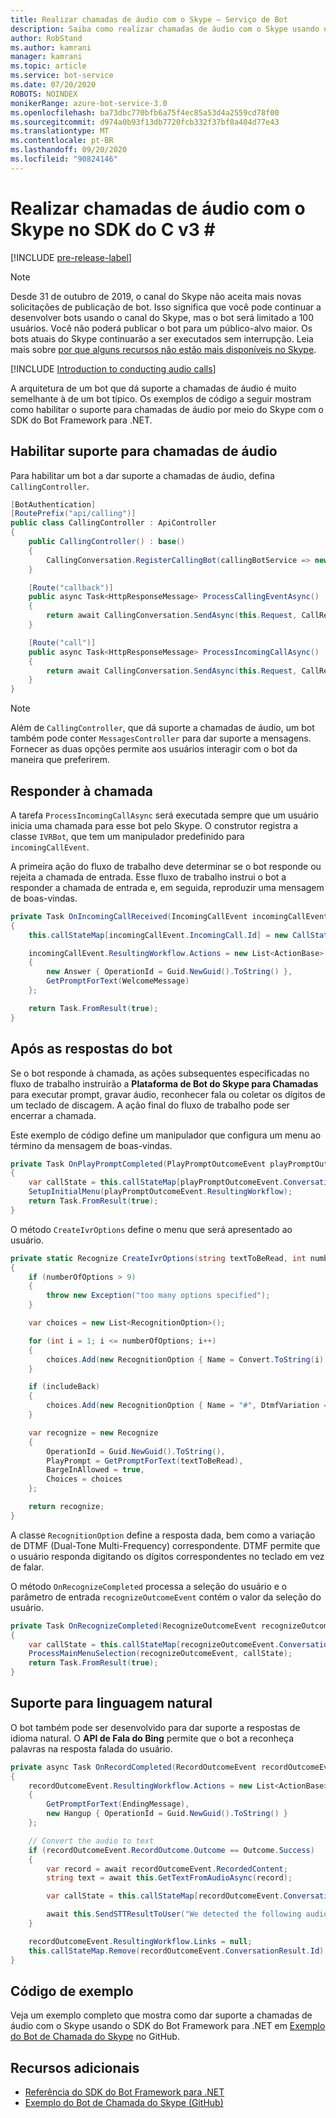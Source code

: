 ```yaml
---
title: Realizar chamadas de áudio com o Skype – Serviço de Bot
description: Saiba como realizar chamadas de áudio com o Skype usando o SDK do Bot Framework para .NET.
author: RobStand
ms.author: kamrani
manager: kamrani
ms.topic: article
ms.service: bot-service
ms.date: 07/20/2020
ROBOTS: NOINDEX
monikerRange: azure-bot-service-3.0
ms.openlocfilehash: ba73dbc770bfb6a75f4ec85a53d4a2559cd78f00
ms.sourcegitcommit: d974a0b93f13db7720fcb332f37bf8a404d77e43
ms.translationtype: MT
ms.contentlocale: pt-BR
ms.lasthandoff: 09/20/2020
ms.locfileid: "90824146"
---
```

# <a name="conduct-audio-calls-with-skype-in-the-v3-c-sdk"></a>Realizar chamadas de áudio com o Skype no SDK do C v3 \#

[!INCLUDE [pre-release-label](../includes/pre-release-label-v3.md)]

>[!NOTE]
> Desde 31 de outubro de 2019, o canal do Skype não aceita mais novas solicitações de publicação de bot. Isso significa que você pode continuar a desenvolver bots usando o canal do Skype, mas o bot será limitado a 100 usuários. Você não poderá publicar o bot para um público-alvo maior. Os bots atuais do Skype continuarão a ser executados sem interrupção. Leia mais sobre [por que alguns recursos não estão mais disponíveis no Skype](https://support.skype.com/faq/fa12091/why-are-some-features-not-available-in-skype-anymore).

[!INCLUDE [Introduction to conducting audio calls](../includes/snippet-audio-call-intro.md)]

A arquitetura de um bot que dá suporte a chamadas de áudio é muito semelhante à de um bot típico. Os exemplos de código a seguir mostram como habilitar o suporte para chamadas de áudio por meio do Skype com o SDK do Bot Framework para .NET. 

## <a name="enable-support-for-audio-calls"></a>Habilitar suporte para chamadas de áudio

Para habilitar um bot a dar suporte a chamadas de áudio, defina `CallingController`.

```cs
[BotAuthentication]
[RoutePrefix("api/calling")]
public class CallingController : ApiController
{
    public CallingController() : base()
    {
        CallingConversation.RegisterCallingBot(callingBotService => new IVRBot(callingBotService));
    }

    [Route("callback")]
    public async Task<HttpResponseMessage> ProcessCallingEventAsync()
    {
        return await CallingConversation.SendAsync(this.Request, CallRequestType.CallingEvent);
    }

    [Route("call")]
    public async Task<HttpResponseMessage> ProcessIncomingCallAsync()
    {
        return await CallingConversation.SendAsync(this.Request, CallRequestType.IncomingCall);
    }
}
```

> [!NOTE]
> Além de `CallingController`, que dá suporte a chamadas de áudio, um bot também pode conter `MessagesController` para dar suporte a mensagens. Fornecer as duas opções permite aos usuários interagir com o bot da maneira que preferirem. <!-- docs on MessagesController are where? -->

## <a name="answer-the-call"></a>Responder à chamada

A tarefa `ProcessIncomingCallAsync` será executada sempre que um usuário inicia uma chamada para esse bot pelo Skype.
O construtor registra a classe `IVRBot`, que tem um manipulador predefinido para `incomingCallEvent`.

A primeira ação do fluxo de trabalho deve determinar se o bot responde ou rejeita a chamada de entrada. Esse fluxo de trabalho instrui o bot a responder a chamada de entrada e, em seguida, reproduzir uma mensagem de boas-vindas. 

```cs
private Task OnIncomingCallReceived(IncomingCallEvent incomingCallEvent)
{
    this.callStateMap[incomingCallEvent.IncomingCall.Id] = new CallState(incomingCallEvent.IncomingCall.Participants);

    incomingCallEvent.ResultingWorkflow.Actions = new List<ActionBase>
    {
        new Answer { OperationId = Guid.NewGuid().ToString() },
        GetPromptForText(WelcomeMessage)
    };

    return Task.FromResult(true);
}
```

## <a name="after-the-bot-answers"></a>Após as respostas do bot

Se o bot responde à chamada, as ações subsequentes especificadas no fluxo de trabalho instruirão a **Plataforma de Bot do Skype para Chamadas** para executar prompt, gravar áudio, reconhecer fala ou coletar os dígitos de um teclado de discagem. A ação final do fluxo de trabalho pode ser encerrar a chamada. 

Este exemplo de código define um manipulador que configura um menu ao término da mensagem de boas-vindas.

```cs
private Task OnPlayPromptCompleted(PlayPromptOutcomeEvent playPromptOutcomeEvent)
{
    var callState = this.callStateMap[playPromptOutcomeEvent.ConversationResult.Id];
    SetupInitialMenu(playPromptOutcomeEvent.ResultingWorkflow);
    return Task.FromResult(true);
}
```

O método `CreateIvrOptions` define o menu que será apresentado ao usuário.

```cs
private static Recognize CreateIvrOptions(string textToBeRead, int numberOfOptions, bool includeBack)
{
    if (numberOfOptions > 9)
    {
        throw new Exception("too many options specified");
    }

    var choices = new List<RecognitionOption>();

    for (int i = 1; i <= numberOfOptions; i++)
    {
        choices.Add(new RecognitionOption { Name = Convert.ToString(i), DtmfVariation = (char)('0' + i) });
    }

    if (includeBack)
    {
        choices.Add(new RecognitionOption { Name = "#", DtmfVariation = '#' });
    }

    var recognize = new Recognize
    {
        OperationId = Guid.NewGuid().ToString(),
        PlayPrompt = GetPromptForText(textToBeRead),
        BargeInAllowed = true,
        Choices = choices
    };

    return recognize;
}
```

A classe `RecognitionOption` define a resposta dada, bem como a variação de DTMF (Dual-Tone Multi-Frequency) correspondente. DTMF permite que o usuário responda digitando os dígitos correspondentes no teclado em vez de falar.

O método `OnRecognizeCompleted` processa a seleção do usuário e o parâmetro de entrada `recognizeOutcomeEvent` contém o valor da seleção do usuário.

```cs
private Task OnRecognizeCompleted(RecognizeOutcomeEvent recognizeOutcomeEvent)
{
    var callState = this.callStateMap[recognizeOutcomeEvent.ConversationResult.Id];
    ProcessMainMenuSelection(recognizeOutcomeEvent, callState);
    return Task.FromResult(true);
}
```

## <a name="support-natural-language"></a>Suporte para linguagem natural
O bot também pode ser desenvolvido para dar suporte a respostas de idioma natural. O **API de Fala do Bing** permite que o bot a reconheça palavras na resposta falada do usuário.

```cs
private async Task OnRecordCompleted(RecordOutcomeEvent recordOutcomeEvent)
{
    recordOutcomeEvent.ResultingWorkflow.Actions = new List<ActionBase>
    {
        GetPromptForText(EndingMessage),
        new Hangup { OperationId = Guid.NewGuid().ToString() }
    };

    // Convert the audio to text
    if (recordOutcomeEvent.RecordOutcome.Outcome == Outcome.Success)
    {
        var record = await recordOutcomeEvent.RecordedContent;
        string text = await this.GetTextFromAudioAsync(record);

        var callState = this.callStateMap[recordOutcomeEvent.ConversationResult.Id];

        await this.SendSTTResultToUser("We detected the following audio: " + text, callState.Participants);
    }

    recordOutcomeEvent.ResultingWorkflow.Links = null;
    this.callStateMap.Remove(recordOutcomeEvent.ConversationResult.Id);
}
```

## <a name="sample-code"></a>Código de exemplo

Veja um exemplo completo que mostra como dar suporte a chamadas de áudio com o Skype usando o SDK do Bot Framework para .NET em <a href="https://github.com/Microsoft/BotBuilder-Samples/tree/master/CSharp/skype-CallingBot" target="_blank">Exemplo do Bot de Chamada do Skype</a> no GitHub.

## <a name="additional-resources"></a>Recursos adicionais

- <a href="/dotnet/api/?view=botbuilder-3.11.0" target="_blank">Referência do SDK do Bot Framework para .NET</a>
- <a href="https://github.com/Microsoft/BotBuilder-Samples/tree/master/CSharp/skype-CallingBot" target="_blank">Exemplo do Bot de Chamada do Skype (GitHub)</a>

